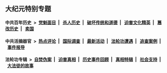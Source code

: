 ## 大纪元特别专题

#### 中共百年历史 &nbsp;>&nbsp; [党魁面目](indexes/nf1176107/README.md?08220430) &nbsp;| &nbsp; [杀人历史](indexes/nf1176106/README.md?08220430) &nbsp;| &nbsp; [破坏传统和道德](indexes/nf1176106/README.md?08220430) &nbsp;| &nbsp; [迫害文化精英](indexes/nf1176111/README.md?08220430) &nbsp;| &nbsp; [篡改历史](indexes/nf1176115/README.md?08220430) &nbsp;| &nbsp; [卖国](indexes/nf1176117/README.md?08220430) 

#### 中共活摘器官 &nbsp;>&nbsp; [热点评论](indexes/nf5879/README.md?08220430) &nbsp;| &nbsp; [国际调查](indexes/nf5947/README.md?08220430) &nbsp;| &nbsp; [最新活动](indexes/nf5883/README.md?08220430) &nbsp;| &nbsp; [法轮功遭遇](indexes/nf5881/README.md?08220430) &nbsp;| &nbsp; [追查案例](indexes/nf5880/README.md?08220430) &nbsp;| &nbsp; [事件报导](indexes/nf5877/README.md?08220430) 

#### 法轮功专辑 &nbsp;>&nbsp; [自焚伪案](indexes/nf5562/README.md?08220430) &nbsp;| &nbsp; [迫害真相](indexes/nf4379/README.md?08220430) &nbsp;| &nbsp; [历史事件回顾](indexes/nf5793/README.md?08220430) &nbsp;| &nbsp; [真相特辑](indexes/nf4389/README.md?08220430) &nbsp;| &nbsp; [社会支持](indexes/nf4386/README.md?08220430) &nbsp;| &nbsp; [大法徒的故事](indexes/nf1147481/README.md?08220430) 


